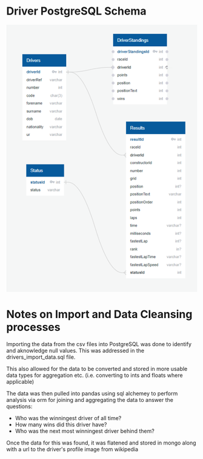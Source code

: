 # Driver PostgreSQL Schema

![](images/schema_drivers.png)

# Notes on Import and Data Cleansing processes

<p>Importing the data from the csv files into PostgreSQL was done to identify and aknowledge null values.  This was addressed in the drivers_import_data.sql file.</p>

<p>This also allowed for the data to be converted and stored in more usable data types for aggregation etc. (i.e. converting to ints and floats where applicable)</p>

<p>The data was then pulled into pandas using sql alchemey to perform analysis via orm for joining and aggregating the data to answer the questions:
<ul>
<li>Who was the winningest driver of all time?</li>
<li>How many wins did this driver have?</li>
<li>Who was the next most winningest driver behind them?</li>
</ul>
</p>

<p>Once the data for this was found, it was flatened and stored in mongo along with a url to the driver's profile image from wikipedia</p>
